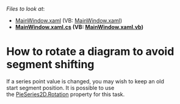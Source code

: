 <!-- default file list -->
*Files to look at*:

* [MainWindow.xaml](./CS/ChartSample/MainWindow.xaml) (VB: [MainWindow.xaml](./VB/ChartSample/MainWindow.xaml))
* **[MainWindow.xaml.cs](./CS/ChartSample/MainWindow.xaml.cs) (VB: [MainWindow.xaml.vb](./VB/ChartSample/MainWindow.xaml.vb))**
<!-- default file list end -->
# How to rotate a diagram to avoid segment shifting 


<p>If a series point value is changed, you may wish to keep an old start segment position. It is possible to use the <a href="https://documentation.devexpress.com/#WPF/DevExpressXpfChartsPieSeries2D_Rotationtopic">PieSeries2D.Rotation</a> property for this task. </p>

<br/>



